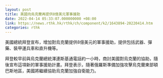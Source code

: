 ```yaml
---
layout: post
title: 美國向烏克蘭再提供8億美元軍事援助
date: 2022-04-14 05:33:07.000000000 +08:00
link: https://news.rthk.hk/rthk/ch/component/k2/1643894-20220414.htm
categories: rthk
---
```


美國總統拜登宣布，增加對烏克蘭提供8億美元的軍事援助，提供包括武器、彈藥、裝甲運兵車和直升機等。

拜登較早前與烏克蘭總統澤連斯基通電話約一小時，商討美國對烏克蘭的協助，隨後宣布這項新的軍事援助計畫。拜登表示，隨著俄羅斯準備加強攻擊烏克蘭東部頓巴斯地區，美國將繼續協助烏克蘭加強自衛能力。
